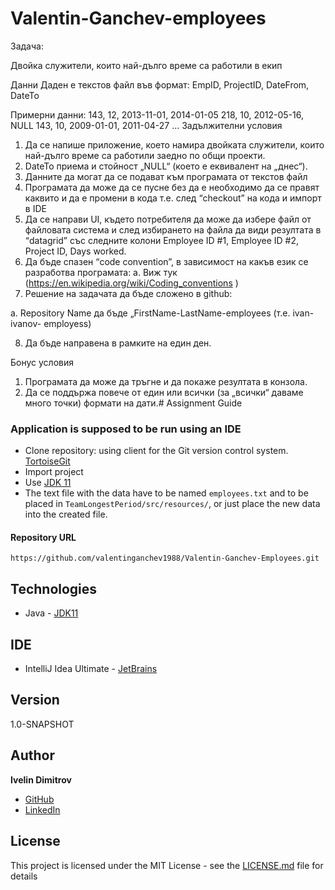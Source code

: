 # Valentin-Ganchev-employees


Задача:

Двойка служители, които най-дълго време са работили в екип

Данни
Даден е текстов файл във формат:
EmpID, ProjectID, DateFrom, DateTo

Примерни данни:
143, 12, 2013-11-01, 2014-01-05
218, 10, 2012-05-16, NULL
143, 10, 2009-01-01, 2011-04-27
...
Задължителни условия
1) Да се напише приложение, което намира двойката служители, които най-дълго
   време са работили заедно по общи проекти.
2) DateTo приема и стойност „NULL“ (което е еквивалент на „днес“).
3) Данните да могат да се подават към програмата от текстов файл
4) Програмата да може да се пусне без да е необходимо да се правят каквито и да е
   промени в кода т.е. след “checkout” на кода и импорт в IDE
5) Да се направи UI, където потребителя да може да избере файл от файловата
   система и след избирането на файла да види резултата в “datagrid” със следните
   колони Employee ID #1, Employee ID #2, Project ID, Days worked.
6) Да бъде спазен “code convention”, в зависимост на какъв език се разработва
   програмата:
   a. Виж тук (https://en.wikipedia.org/wiki/Coding_conventions )
7) Решение на задачата да бъде сложено в github:

a. Repository Name да бъде „FirstName-LastName-employees (т.е. ivan-ivanov-
employess)

8) Да бъде направена в рамките на един ден.

Бонус условия
1) Програмата да може да тръгне и да покаже резултата в конзола.
2) Да се поддържа повече от един или всички (за „всички“ даваме много точки)
   формати на дати.# Assignment Guide

   
### Application is supposed to be run using an IDE

* Clone repository: using client for the Git version control system. [TortoiseGit](https://tortoisegit.org/)
* Import project
* Use [JDK 11](https://www.oracle.com/technetwork/java/javase/downloads/jdk11-downloads-5066655.html)
* The text file with the data have to be named ```employees.txt``` and to be placed in ```TeamLongestPeriod/src/resources/```, or
   just place the new data into the created file.

#### Repository URL
```
https://github.com/valentinganchev1988/Valentin-Ganchev-Employees.git
```

## Technologies

* Java - [JDK11](https://www.oracle.com/technetwork/java/javase/downloads/jdk11-downloads-5066655.html)

## IDE 

* IntelliJ Idea Ultimate - [JetBrains](https://www.jetbrains.com/idea/)

## Version

1.0-SNAPSHOT

## Author

**Ivelin Dimitrov** 
* [GitHub](https://github.com/ivelin1936)
* [LinkedIn](https://www.linkedin.com/in/ivelin-dimitrov-42b13a151/)

## License

This project is licensed under the MIT License - see the [LICENSE.md](LICENSE) file for details
